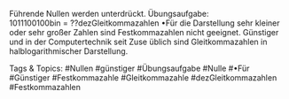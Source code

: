 Führende Nullen werden unterdrückt.
Übungsaufgabe:  
1011100100bin = ??dezGleitkommazahlen
•Für die Darstellung sehr kleiner oder sehr großer Zahlen sind Festkommazahlen nicht geeignet. Günstiger und in 
der Computertechnik seit Zuse üblich sind Gleitkommazahlen in halblogarithmischer Darstellung. 

   Tags & Topics:
   #Nullen
   #günstiger
   #Übungsaufgabe
   #Nulle
   #•Für
   #Günstiger
   #Festkommazahle
   #Gleitkommazahle
   #dezGleitkommazahlen
   #Festkommazahlen